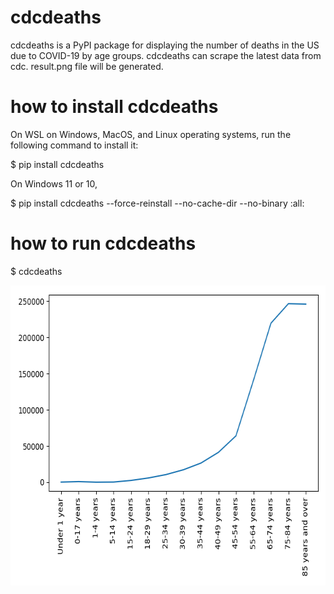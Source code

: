 # cdcdeaths
cdcdeaths is a PyPI package for displaying the number of deaths in the US due to COVID-19 by age groups.
cdcdeaths can scrape the latest data from cdc.
result.png file will be generated.

# how to install cdcdeaths
On WSL on Windows, MacOS, and Linux operating systems, run the following command to install it:

$ pip install cdcdeaths

On Windows 11 or 10,

$ pip install cdcdeaths --force-reinstall --no-cache-dir --no-binary :all:

# how to run cdcdeaths

$ cdcdeaths

<img src='https://github.com/ytakefuji/cdcdeaths/raw/main/result.png' width=640 height=480>

